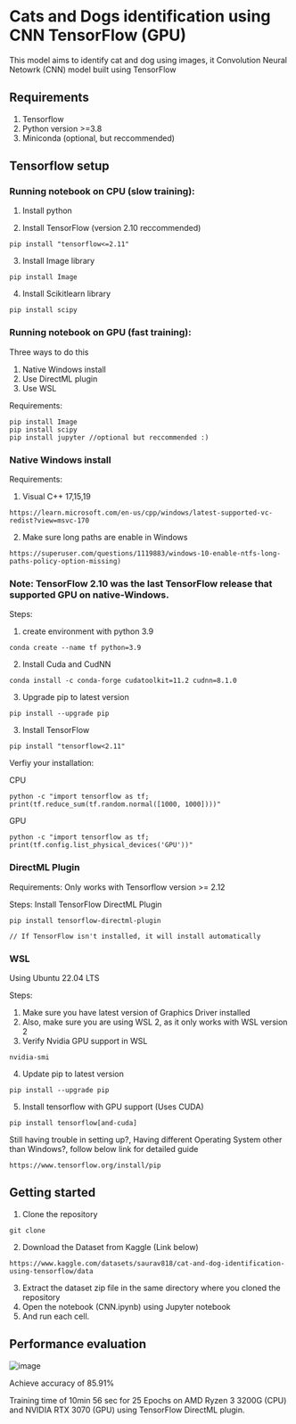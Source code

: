 # Cats and Dogs identification using CNN TensorFlow (GPU)

This model aims to identify cat and dog using images, it Convolution Neural Netowrk (CNN) model built using TensorFlow

## Requirements
1. Tensorflow
2. Python version >=3.8
3. Miniconda (optional, but reccommended)

## Tensorflow setup
### Running notebook on CPU (slow training):
1. Install python
   
2. Install TensorFlow (version 2.10 reccommended)
  ```
  pip install "tensorflow<=2.11"
  ```

3. Install Image library
```
pip install Image
```

4. Install Scikitlearn library
```
pip install scipy
```

### Running notebook on GPU (fast training):

Three ways to do this
 1. Native Windows install
 2. Use DirectML plugin
 3. Use WSL

Requirements: 
```
pip install Image
pip install scipy
pip install jupyter //optional but reccommended :)
```


### Native Windows install

Requirements: 

1. Visual C++ 17,15,19
```
https://learn.microsoft.com/en-us/cpp/windows/latest-supported-vc-redist?view=msvc-170
```

2. Make sure long paths are enable in Windows
```
https://superuser.com/questions/1119883/windows-10-enable-ntfs-long-paths-policy-option-missing)
```
### Note: TensorFlow 2.10 was the last TensorFlow release that supported GPU on native-Windows.

Steps: 
1. create environment with python 3.9 
```
conda create --name tf python=3.9
```
2. Install Cuda and CudNN
```
conda install -c conda-forge cudatoolkit=11.2 cudnn=8.1.0
```
3. Upgrade pip to latest version
```
pip install --upgrade pip
```

3. Install TensorFlow
```
pip install "tensorflow<2.11" 
```

Verfiy your installation:

CPU
```
python -c "import tensorflow as tf; print(tf.reduce_sum(tf.random.normal([1000, 1000])))"
```

GPU
```
python -c "import tensorflow as tf; print(tf.config.list_physical_devices('GPU'))"
```


### DirectML Plugin

Requirements:
Only works with Tensorflow version >= 2.12

Steps:
Install TensorFlow DirectML Plugin
```
pip install tensorflow-directml-plugin

// If TensorFlow isn't installed, it will install automatically
```


### WSL

Using Ubuntu 22.04 LTS

Steps: 
1. Make sure you have latest version of Graphics Driver installed
2. Also, make sure you are using WSL 2, as it only works with WSL version 2
3. Verify Nvidia GPU support in WSL

```
nvidia-smi
```
4. Update pip to latest version

```
pip install --upgrade pip
```
5. Install tensorflow with GPU support (Uses CUDA)

```
pip install tensorflow[and-cuda]
```

Still having trouble in setting up?, Having different Operating System other than Windows?, follow below link for detailed guide
```
https://www.tensorflow.org/install/pip
```

## Getting started
1. Clone the repository
```
git clone 
```
2. Download the Dataset from Kaggle (Link below)
```
https://www.kaggle.com/datasets/saurav818/cat-and-dog-identification-using-tensorflow/data
```

3. Extract the dataset zip file in the same directory where you cloned the repository
4. Open the notebook (CNN.ipynb) using Jupyter notebook
5. And run each cell.

## Performance evaluation
![image](https://github.com/S-aurav/Cats-And-Dogs-identification-using-CNN-TensorFlow-GPU-/assets/65269078/83acd724-413a-41b2-a178-f60f749335d3)

Achieve accuracy of 85.91%

Training time of 10min 56 sec for 25 Epochs on AMD Ryzen 3 3200G (CPU) and NVIDIA RTX 3070 (GPU) using TensorFlow DirectML plugin.
